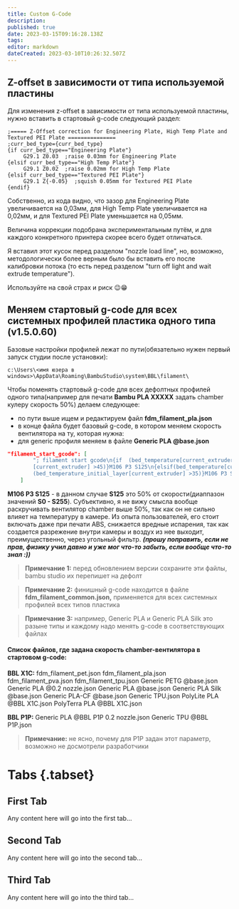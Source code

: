```yaml
---
title: Custom G-Code
description: 
published: true
date: 2023-03-15T09:16:28.138Z
tags: 
editor: markdown
dateCreated: 2023-03-10T10:26:32.507Z
---
```


## Z-offset в зависимости от типа используемой пластины

Для изменения z-offset в зависимости от типа используемой пластины, нужно вставить в стартовый g-code следующий раздел:

```gcode
;===== Z-Offset correction for Engineering Plate, High Temp Plate and Textured PEI Plate ===============
;curr_bed_type={curr_bed_type}
{if curr_bed_type=="Engineering Plate"}  
     G29.1 Z0.03  ;raise 0.03mm for Engineering Plate
{elsif curr_bed_type=="High Temp Plate"}  
     G29.1 Z0.02  ;raise 0.02mm for High Temp Plate
{elsif curr_bed_type=="Textured PEI Plate"}  
     G29.1 Z{-0.05}  ;squish 0.05mm for Textured PEI Plate
{endif}
```

Собственно, из кода видно, что зазор для Engineering Plate увеличивается на 0,03мм, для High Temp Plate увеличивается на 0,02мм, и для Textured PEI Plate уменьшается на 0,05мм.

Величина коррекции подобрана экспериментальным путём, и для каждого конкретного принтера скорее всего будет отличаться.

Я вставил этот кусок перед разделом "nozzle load line", но, возможно, методологически более верным было бы вставить его после калибровки потока (то есть перед разделом "turn off light and wait extrude temperature").

Используйте на свой страх и риск 😉😁

## Меняем стартовый g-code для всех системных профилей пластика одного типа (v1.5.0.60)

Базовые настройки профилей лежат по пути(обязательно нужен первый запуск студии после установки):

```
c:\Users\<имя юзера в windows>\AppData\Roaming\BambuStudio\system\BBL\filament\
```

Чтобы поменять стартовый g-code для всех дефолтных профилей одного типа(например для печати **Bambu PLA XXXXX** задать chamber кулеру скорость 50%) делаем следующее:

-   по пути выше ищем и редактируем файл **fdm\_filament\_pla.json**
-   в конце файла будет базовый g-code, в котором меняем скорость вентилятора на ту, которая нужна:
-   для generic профиля меняем в файле **Generic PLA @base.json**

```json
"filament_start_gcode": [
        "; filament start gcode\n{if  (bed_temperature[current_extruder] >45)||(bed_temperature_initial_layer
        [current_extruder] >45)}M106 P3 S125\n{elsif(bed_temperature[current_extruder] >35)||
        (bed_temperature_initial_layer[current_extruder] >35)}M106 P3 S125\n{endif}"
    ]
```

**M106 P3 S125** - в данном случае **S125** это 50% от скорости(диаппазон значений **S0 - S255**).
Субъективно, я не вижу смысла вообще раскручивать вентилятор chamber выше 50%, так как он не сильно влияет на температуру в камере.
Из опыта пользователей, его стоит включать даже при печати ABS, снижается вредные испарения, так как создается разрежение внутри камеры и воздух из нее выходит, преимущественно, через угольный фильтр. ***(прошу поправить, если не прав, физику учил давно и уже мог что-то забыть, если вообще что-то знал :))***

> **Примечание 1:** перед обновлением версии сохраните эти файлы, bambu studio их перепишет на дефолт

> **Примечание 2:** финишный g-code находится в файле **fdm\_filament\_common.json,** применяется для всех системных профилей всех типов пластика

> **Примечание 3:** например, Generic PLA и Generic PLA Silk это разыне типы и каждому надо менять g-code в соответствующих файлах

#### Список файлов, где задана скорость chamber-вентилятора в стартовом g-code:
**BBL X1C:**
fdm_filament_pet.json
fdm_filament_pla.json
fdm_filament_pva.json
fdm_filament_tpu.json
Generic PETG @base.json
Generic PLA @0.2 nozzle.json
Generic PLA @base.json
Generic PLA Silk @base.json
Generic PLA-CF @base.json
Generic TPU.json
PolyLite PLA @BBL X1C.json
PolyTerra PLA @BBL X1C.json

**BBL P1P:**
Generic PLA @BBL P1P 0.2 nozzle.json
Generic TPU @BBL P1P.json
> **Примечание:** не ясно, почему для P1P задан этот параметр, возможно не досмотрели разработчики

# Tabs {.tabset}
## First Tab

Any content here will go into the first tab...

## Second Tab

Any content here will go into the second tab...

## Third Tab

Any content here will go into the third tab...
